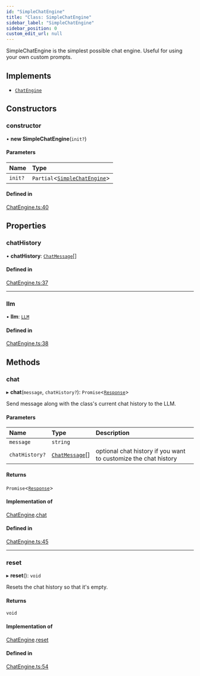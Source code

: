 ```yaml
---
id: "SimpleChatEngine"
title: "Class: SimpleChatEngine"
sidebar_label: "SimpleChatEngine"
sidebar_position: 0
custom_edit_url: null
---
```


SimpleChatEngine is the simplest possible chat engine. Useful for using your own custom prompts.

## Implements

- [`ChatEngine`](../interfaces/ChatEngine.md)

## Constructors

### constructor

• **new SimpleChatEngine**(`init?`)

#### Parameters

| Name | Type |
| :------ | :------ |
| `init?` | `Partial`<[`SimpleChatEngine`](SimpleChatEngine.md)\> |

#### Defined in

[ChatEngine.ts:40](https://github.com/run-llama/LlamaIndexTS/blob/02d9bb0/packages/core/src/ChatEngine.ts#L40)

## Properties

### chatHistory

• **chatHistory**: [`ChatMessage`](../interfaces/ChatMessage.md)[]

#### Defined in

[ChatEngine.ts:37](https://github.com/run-llama/LlamaIndexTS/blob/02d9bb0/packages/core/src/ChatEngine.ts#L37)

___

### llm

• **llm**: [`LLM`](../interfaces/LLM.md)

#### Defined in

[ChatEngine.ts:38](https://github.com/run-llama/LlamaIndexTS/blob/02d9bb0/packages/core/src/ChatEngine.ts#L38)

## Methods

### chat

▸ **chat**(`message`, `chatHistory?`): `Promise`<[`Response`](Response.md)\>

Send message along with the class's current chat history to the LLM.

#### Parameters

| Name | Type | Description |
| :------ | :------ | :------ |
| `message` | `string` |  |
| `chatHistory?` | [`ChatMessage`](../interfaces/ChatMessage.md)[] | optional chat history if you want to customize the chat history |

#### Returns

`Promise`<[`Response`](Response.md)\>

#### Implementation of

[ChatEngine](../interfaces/ChatEngine.md).[chat](../interfaces/ChatEngine.md#chat)

#### Defined in

[ChatEngine.ts:45](https://github.com/run-llama/LlamaIndexTS/blob/02d9bb0/packages/core/src/ChatEngine.ts#L45)

___

### reset

▸ **reset**(): `void`

Resets the chat history so that it's empty.

#### Returns

`void`

#### Implementation of

[ChatEngine](../interfaces/ChatEngine.md).[reset](../interfaces/ChatEngine.md#reset)

#### Defined in

[ChatEngine.ts:54](https://github.com/run-llama/LlamaIndexTS/blob/02d9bb0/packages/core/src/ChatEngine.ts#L54)
